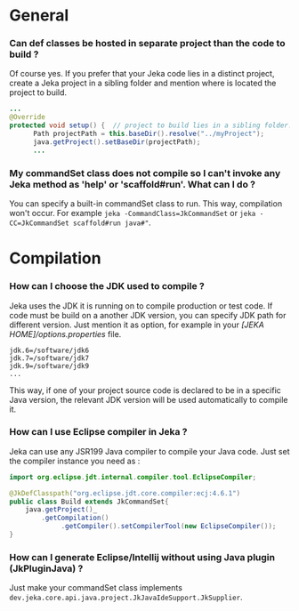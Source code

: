 # General

### Can def classes be hosted in separate project than the code to build ?
Of course yes. If you prefer that your Jeka code lies in a distinct project, create a Jeka project in a sibling 
folder and mention where is located the project to build.

```java
...
@Override
protected void setup() {  // project to build lies in a sibling folder. 
      Path projectPath = this.baseDir().resolve("../myProject");   
      java.getProject().setBaseDir(projectPath);
      ...
```

### My commandSet class does not compile so I can't invoke any Jeka method as 'help' or 'scaffold#run'. What can I do ?

You can specify a built-in commandSet class to run. This way, compilation won't occur.
For example `jeka -CommandClass=JkCommandSet` or `jeka -CC=JkCommandSet scaffold#run java#"`.

# Compilation

### How can I choose the JDK used to compile ?

Jeka uses the JDK it is running on to compile production or test code. 
If code must be build on a another JDK version, you can specify JDK path for different version.
Just mention it as option, for example in your _[JEKA HOME]/options.properties_ file.

```
jdk.6=/software/jdk6
jdk.7=/software/jdk7
jdk.9=/software/jdk9
...
```

This way, if one of your project source code is declared to be in a specific Java version, the relevant JDK version will be used automatically to compile it.

### How can I use Eclipse compiler in Jeka ?

Jeka can use any JSR199 Java compiler to compile your Java code. Just set the compiler instance you need as :

```java
import org.eclipse.jdt.internal.compiler.tool.EclipseCompiler;

@JkDefClasspath("org.eclipse.jdt.core.compiler:ecj:4.6.1")
public class Build extends JkCommandSet{
    java.getProject()_
        .getCompilation()
             .getCompiler().setCompilerTool(new EclipseCompiler());
}
```

### How can I generate Eclipse/Intellij without using Java plugin (JkPluginJava) ?

Just make your commandSet class implements `dev.jeka.core.api.java.project.JkJavaIdeSupport.JkSupplier`.









